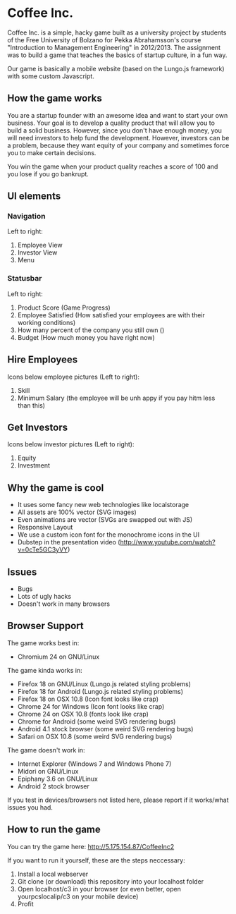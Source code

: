 Coffee Inc.
==========

Coffee Inc. is a simple, hacky game built as a university project by students of the Free University of Bolzano for Pekka Abrahamsson's course "Introduction to Management Engineering" in 2012/2013.
The assignment was to build a game that teaches the basics of startup culture, in a fun way.

Our game is basically a mobile website (based on the Lungo.js framework) with some custom Javascript.

## How the game works
You are a startup founder with an awesome idea and want to start your own business. Your goal is to develop a quality product that will allow you to build a solid business.
However, since you don't have enough money, you will need investors to help fund the development. However, investors can be a problem, because they want equity of your company and sometimes force you to make certain decisions.

You win the game when your product quality reaches a score of 100 and you lose if you go bankrupt.

## UI elements
### Navigation
Left to right:
1. Employee View
2. Investor View
3. Menu

### Statusbar
Left to right: 
1. Product Score (Game Progress)
2. Employee Satisfied (How satisfied your employees are with their working conditions)
3. How many percent of the company you still own ()
4. Budget (How much money you have right now)

## Hire Employees
Icons below employee pictures (Left to right):
1. Skill
2. Minimum Salary (the employee will be unh appy if you pay hitm less than this)

## Get Investors
Icons below investor pictures (Left to right):
1. Equity
2. Investment


## Why the game is cool
* It uses some fancy new web technologies like localstorage
* All assets are 100% vector (SVG images)
* Even animations are vector (SVGs are swapped out with JS)
* Responsive Layout
* We use a custom icon font for the monochrome icons in the UI
* Dubstep in the presentation video (http://www.youtube.com/watch?v=0cTe5GC3yVY)
 
## Issues 
* Bugs
* Lots of ugly hacks
* Doesn't work in many browsers

## Browser Support
The game works best in:
* Chromium 24 on GNU/Linux

The game kinda works in:
* Firefox 18 on GNU/Linux (Lungo.js related styling problems)
* Firefox 18 for Android (Lungo.js related styling problems)
* Firefox 18 on OSX 10.8 (Icon font looks like crap)
* Chrome 24 for Windows (Icon font looks like crap)
* Chrome 24 on OSX 10.8 (fonts look like crap)
* Chrome for Android (some weird SVG rendering bugs)
* Android 4.1 stock browser (some weird SVG rendering bugs)
* Safari on OSX 10.8 (some weird SVG rendering bugs)

The game doesn't work in:
* Internet Explorer (Windows 7 and Windows Phone 7)
* Midori on GNU/Linux
* Epiphany 3.6 on GNU/Linux
* Android 2 stock browser

If you test in devices/browsers not listed here, please report if it works/what issues you had.

## How to run the game
You can try the game here: http://5.175.154.87/CoffeeInc2

If you want to run it yourself, these are the steps neccessary:

1. Install a local webserver
2. Git clone (or download) this repository into your localhost folder
3. Open localhost/c3 in your browser (or even better, open yourpcslocalip/c3 on your mobile device)
4. Profit
